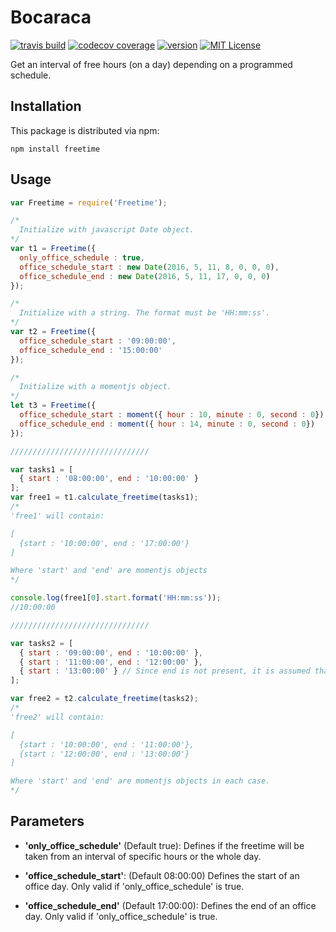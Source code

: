 # Bocaraca

[![travis build](https://img.shields.io/travis/odry1190/freetime.svg)](https://travis-ci.org/odry1190/Freetime)
[![codecov coverage](https://img.shields.io/codecov/c/github/odry1190/Freetime.svg)](https://codecov.io/github/odry1190/freetime)
[![version](https://img.shields.io/npm/v/freetime.svg?style=flat-square)](http://npmjs.com/package/freetime)
[![MIT License](https://img.shields.io/npm/l/Freetime.svg)](http://opensource.org/licenses/MIT)

Get an interval of free hours (on a day) depending on a programmed schedule.

## Installation

This package is distributed via npm:

```
npm install freetime
```
## Usage

```javascript
var Freetime = require('Freetime');

/*
  Initialize with javascript Date object.
*/
var t1 = Freetime({
  only_office_schedule : true,
  office_schedule_start : new Date(2016, 5, 11, 8, 0, 0, 0),
  office_schedule_end : new Date(2016, 5, 11, 17, 0, 0, 0)
});

/*
  Initialize with a string. The format must be 'HH:mm:ss'.
*/
var t2 = Freetime({
  office_schedule_start : '09:00:00',
  office_schedule_end : '15:00:00'
});

/*
  Initialize with a momentjs object.
*/
let t3 = Freetime({
  office_schedule_start : moment({ hour : 10, minute : 0, second : 0}),
  office_schedule_end : moment({ hour : 14, minute : 0, second : 0})
});

///////////////////////////////

var tasks1 = [
  { start : '08:00:00', end : '10:00:00' }
];
var free1 = t1.calculate_freetime(tasks1);
/*
'free1' will contain:

[
  {start : '10:00:00', end : '17:00:00'}
]

Where 'start' and 'end' are momentjs objects
*/

console.log(free1[0].start.format('HH:mm:ss'));
//10:00:00

///////////////////////////////

var tasks2 = [
  { start : '09:00:00', end : '10:00:00' },
  { start : '11:00:00', end : '12:00:00' },
  { start : '13:00:00' } // Since end is not present, it is assumed that the tasks last the whole day
];

var free2 = t2.calculate_freetime(tasks2);
/*
'free2' will contain:

[
  {start : '10:00:00', end : '11:00:00'},
  {start : '12:00:00', end : '13:00:00'}
]

Where 'start' and 'end' are momentjs objects in each case.
*/


```

## Parameters

* **'only_office_schedule'** (Default true): Defines if the freetime will be taken from an interval of specific hours or the whole day.

* **'office_schedule_start'**: (Default 08:00:00) Defines the start of an office day. Only valid if 'only_office_schedule' is true.

* **'office_schedule_end'** (Default 17:00:00): Defines the end of an office day. Only valid if 'only_office_schedule' is true.
